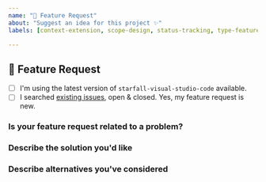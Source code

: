 ```yaml
---
name: "🌃 Feature Request"
about: "Suggest an idea for this project ✨"
labels: [context-extension, scope-design, status-tracking, type-feature]

---
```


## 🌃 Feature Request

- [ ] I'm using the latest version of `starfall-visual-studio-code` available.
- [ ] I searched [existing issues][starfall-vscode-issues], open & closed. Yes, my feature request is new.

### Is your feature request related to a problem?
<!-- A clear & concise description of what the problem is. (e.g. The styling for semantic...). -->

### Describe the solution you'd like
<!-- A clear & concise description of what you want to happen. Add any considered drawbacks. -->

### Describe alternatives you've considered
<!-- A clear & concise description of any alternative solutions or features you've considered. -->

<!-- Checklist -->
[starfall-vscode-issues]: https://github.com/SNDST00M/starfall-visual-studio-code/issues?q=is%3Aissue+is%3Aopen+sort%3Aupdated-desc
